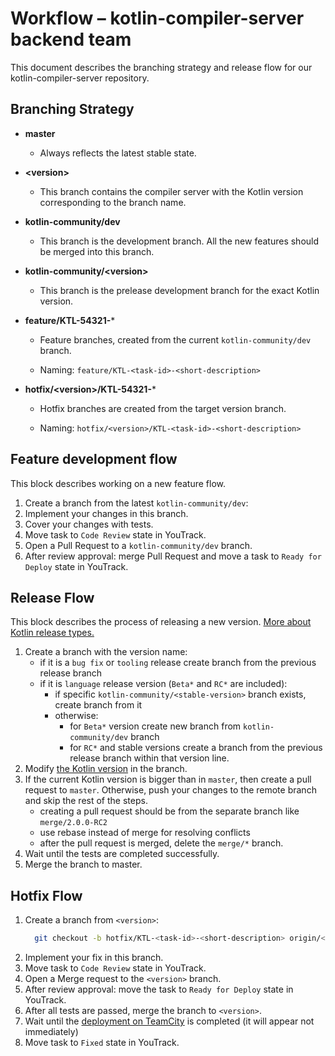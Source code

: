 # Workflow – kotlin-compiler-server backend team
This document describes the branching strategy and release flow for our kotlin-compiler-server repository.

## Branching Strategy

* **master**

  * Always reflects the latest stable state.

* **\<version\>**
  * This branch contains the compiler server with the Kotlin version corresponding to the branch name.

* **kotlin-community/dev**
  * This branch is the development branch. All the new features should be merged into this branch.

* **kotlin-community/\<version\>**
    * This branch is the prelease development branch for the exact Kotlin version.
* **feature/KTL-54321-***

  * Feature branches, created from the current `kotlin-community/dev` branch.

  * Naming: `feature/KTL-<task-id>-<short-description>`

* **hotfix/\<version\>/KTL-54321-***

  * Hotfix branches are created from the target version branch.

  * Naming: `hotfix/<version>/KTL-<task-id>-<short-description>`

## Feature development flow
This block describes working on a new feature flow.
1. Create a branch from the latest `kotlin-community/dev`:
2. Implement your changes in this branch.
3. Cover your changes with tests.
4. Move task to `Code Review` state in YouTrack.
5. Open a Pull Request to a `kotlin-community/dev` branch. 
6. After review approval: merge Pull Request and move a task to `Ready for Deploy` state in YouTrack.

## Release Flow
This block describes the process of releasing a new version.
[More about Kotlin release types.](https://kotlinlang.org/docs/releases.html)
1. Create a branch with the version name:
   * if it is a `bug fix` or `tooling` release create branch from the previous release branch
   * if it is `language` release version (`Beta*` and `RC*` are included):
     * if specific `kotlin-community/<stable-version>` branch exists, create branch from it
     * otherwise:
       * for `Beta*` version create new branch from `kotlin-community/dev` branch
       * for `RC*` and stable versions create a branch from the previous release branch within that version line.
2. Modify [the Kotlin version](https://github.com/JetBrains/kotlin-compiler-server/blob/master/gradle/libs.versions.toml#L2) in the branch.
3. If the current Kotlin version is bigger than in `master`, then create a pull request to `master`. Otherwise, push your changes to the remote branch and skip the rest of the steps.
   * creating a pull request should be from the separate branch like `merge/2.0.0-RC2`
   * use rebase instead of merge for resolving conflicts
   * after the pull request is merged, delete the `merge/*` branch.
4. Wait until the tests are completed successfully.
5. Merge the branch to master.

## Hotfix Flow
1. Create a branch from `<version>`:
    ```bash
      git checkout -b hotfix/KTL-<task-id>-<short-description> origin/<version>
    ```
2. Implement your fix in this branch.
3. Move task to `Code Review` state in YouTrack.
4. Open a Merge request to the `<version>` branch.
5. After review approval: move the task to `Ready for Deploy` state in YouTrack.
6. After all tests are passed, merge the branch to `<version>`.
7. Wait until the [deployment on TeamCity](https://buildserver.labs.intellij.net/buildConfiguration/Kotlin_KotlinSites_Deployments_PlayKotlinlangOrg_Backend_DeployWithPulumi?branch=%3Cdefault%3E&buildTypeTab=overview#all-projects) is completed (it will appear not immediately)
8. Move task to `Fixed` state in YouTrack.